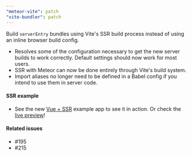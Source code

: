 ```yaml
---
"meteor-vite": patch
"vite-bundler": patch
---
```


Build `serverEntry` bundles using Vite's SSR build process instead of using an inline browser build config.
- Resolves some of the configuration necessary to get the new server builds to work correctly. Default settings should now work for most users.
- SSR with Meteor can now be done entirely through Vite's build system.
- Import aliases no longer need to be defined in a Babel config if you intend to use them in server code. 

#### SSR example
- See the new [Vue + SSR](/examples/vue-ssr) example app to see it in action. Or check the [live preview](https://vue-ssr--meteor-vite.wcaserver.com)!   

#### Related issues
- #195
- #215
